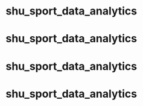 # shu_sport_data_analytics
# shu_sport_data_analytics
# shu_sport_data_analytics
# shu_sport_data_analytics
